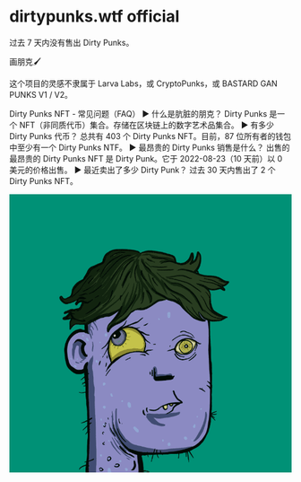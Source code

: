 # dirtypunks.wtf official

过去 7 天内没有售出 Dirty Punks。

画朋克🖌

这个项目的灵感不隶属于 Larva Labs，或 CryptoPunks，或 BASTARD GAN PUNKS V1 / V2。

Dirty Punks NFT - 常见问题（FAQ）
▶ 什么是肮脏的朋克？
Dirty Punks 是一个 NFT（非同质代币）集合。存储在区块链上的数字艺术品集合。
▶ 有多少 Dirty Punks 代币？
总共有 403 个 Dirty Punks NFT。目前，87 位所有者的钱包中至少有一个 Dirty Punks NTF。
▶ 最昂贵的 Dirty Punks 销售是什么？
出售的最昂贵的 Dirty Punks NFT 是 Dirty Punk。它于 2022-08-23（10 天前）以 0 美元的价格出售。
▶ 最近卖出了多少 Dirty Punk？
过去 30 天内售出了 2 个 Dirty Punks NFT。

![NFT](微信截图_20220902174554.png)


